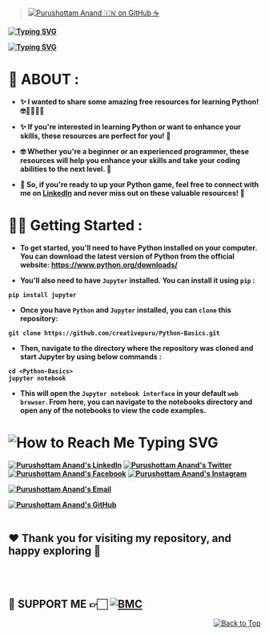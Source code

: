 > [![Purushottam Anand 🇮🇳 on GitHub ☕](https://github.com/creativepuru.png?size=100)](https://github.com/creativepuru "Purushottam Anand 🇮🇳 on GitHub ☕")

<b>

<p align="left">
<a href="https://github.com/creativepuru">
<img src="https://readme-typing-svg.demolab.com?font=Calibri&size=28&duration=1000&pause=100&multiline=true&width=500&height=100&lines=🐍+Python+Basics;👋🏻+Hi+I+am+Purushottam+👨‍💻" alt="Typing SVG" />
</a>
</p>

<a href="https://github.com/creativepuru">
<img src="https://readme-typing-svg.demolab.com?font=Calibri&size=28&duration=1000&pause=1000&multiline=true&width=700&height=150&lines=📚+This+is+my+very+first+Github+Repository;🚀+I+am+creating+this+Repository+on+April+11+2023;🤓+I+am+constantly+adding+new+contents.;💭+So+make+sure+to+check+back+often+🕙" alt="Typing SVG" />
</a>

# 🔰 ABOUT :
- ✨ I wanted to share some amazing free resources for learning Python! 🤓👨‍🎓👩‍🎓

- ✨ If you're interested in learning Python or want to enhance your skills, these resources are perfect for you! 🚀

- 🤓 Whether you're a beginner or an experienced programmer, these resources will help you enhance your skills and take your coding abilities to the next level. 💪

- 💪 So, if you're ready to up your Python game, feel free to connect with me on [LinkedIn](https://www.linkedin.com/in/creativepuru "Purushottam Anand on Linkedin") and never miss out on these valuable resources! 🚀


# 👨‍💻 Getting Started :
- To get started, you'll need to have Python installed on your computer. You can download the latest version of Python from the official website: https://www.python.org/downloads/

- You'll also need to have `Jupyter` installed. You can install it using `pip` :
```
pip install jupyter
```
- Once you have `Python` and `Jupyter` installed, you can `clone` this repository:
```
git clone https://github.com/creativepuru/Python-Basics.git
```
- Then, navigate to the directory where the repository was cloned and start Jupyter by using below commands :
```
cd <Python-Basics>
jupyter notebook
```
- This will open the `Jupyter notebook interface` in your default `web browser`. From here, you can navigate to the notebooks directory and open any of the notebooks to view the code examples.

<h1> <img src="https://readme-typing-svg.demolab.com?font=Calibri&size=28&duration=2000&pause=1000&multiline=true&width=600&height=40&lines=📲+How+to+reach+me+-+Social+Links+💻+" alt="How to Reach Me Typing SVG" /> </h1>

[![Purushottam Anand's LinkedIn](https://img.shields.io/badge/-Linkedin-blue?style=flat-round&logo=linkedin)](https://openinapp.co/linkedinpuru "Purushottam Anand's LinkedIn Profile")    <!-- LinkedIn -->
[![Purushottam Anand's Twitter](https://img.shields.io/badge/-Twitter-white?style=flat-round&logo=twitter)](https://openinapp.co/twitterpuru "Purushottam Anand's Twitter Handle")               <!-- Twitter -->
[![Purushottam Anand's Facebook](https://img.shields.io/badge/-Facebook-white?style=flat-round&logo=facebook)](https://openinapp.co/fbpuru "Purushottam Anand's Facebook Profile")             <!-- Facebook -->
[![Purushottam Anand's Instagram](https://img.shields.io/badge/-Instagram-white?style=flat-round&logo=instagram)](https://openinapp.co/instapuru "Purushottam Anand's Instagram Profile")            <!-- Instagram -->

[![Purushottam Anand's Email](https://img.shields.io/badge/Gmail-use%20Desktop%20/%20Laptop%20to%20open%20Gmail-blue?style=social&logo=gmail)](https://openinapp.co/gmailpuru "Gmail - use Desktop / Laptop to open Gmail")

[![Purushottam Anand's GitHub](https://img.shields.io/badge/GitHub-❤️%20Sponsor%20me%20on%20GitHub-gr?style=for-the-badge&logo=github)](https://openinapp.co/githubpuru "Purushottam Anand's GitHub Page")
<br> </br>

## ❤️ Thank you for visiting my repository, and happy exploring 🤗
<br> </br>

## 🤝 SUPPORT ME 👉🏻 [![BMC](https://img.shields.io/badge/Buy%20Me%20a%20Coffee%20☕-%23FFDD00.svg?&style=for-the-badge&logo=buy-me-a-coffee&logoColor=black)](https://www.buymeacoffee.com/creativepuru)

</b>

<p align="right">
<a href="#top">
<img src="https://img.shields.io/static/v1?label&message=Back+to+Top&color=red&style=for-the-badge&logo" alt="Back to Top" /> </a> </p>

